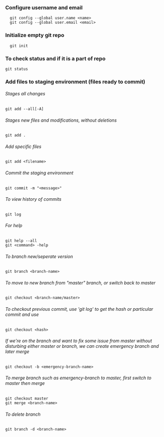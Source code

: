 ### Configure username and email
```
  git config --global user.name <name>
  git config --global user.email <email>
```
### Initialize empty git repo
```
  git init
```
### To check status and if it is a part of repo
```
git status
```
### Add files to staging environment (files ready to commit)
###### Stages all changes
```
git add --all[-A]
```
###### Stages new files and modifications, without deletions
```
git add .
```
###### Add specific files
```
git add <filename>
```
###### Commit the staging environment
```
git commit -m "<message>"
```
###### To view history of commits
```
git log
```
###### For help
```
git help --all
git <command> -help
```
###### To branch new/seperate version
```
git branch <branch-name>
```
###### To move to new branch from "master" branch, or switch back to master
```
git checkout <branch-name/master>
```
###### To checkout previous commit, use 'git log' to get the hash or particular commit and use
```
git checkout <hash>
```
###### If we're on the branch and want to fix some issue from master without disturbing either master or branch, we can create emergency branch and later merge
```
git checkout -b <emergency-branch-name>
```
###### To merge branch such as emergency-branch to master, first switch to master then merge
```
git checkout master
git merge <branch-name>
```
###### To delete branch
```
git branch -d <branch-name>
```
